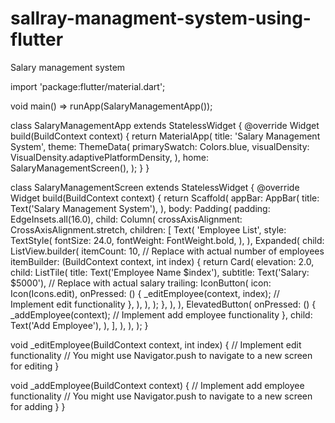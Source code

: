 # sallray-managment-system-using-flutter
Salary management system 

import 'package:flutter/material.dart';

void main() => runApp(SalaryManagementApp());

class SalaryManagementApp extends StatelessWidget {
  @override
  Widget build(BuildContext context) {
    return MaterialApp(
      title: 'Salary Management System',
      theme: ThemeData(
        primarySwatch: Colors.blue,
        visualDensity: VisualDensity.adaptivePlatformDensity,
      ),
      home: SalaryManagementScreen(),
    );
  }
}

class SalaryManagementScreen extends StatelessWidget {
  @override
  Widget build(BuildContext context) {
    return Scaffold(
      appBar: AppBar(
        title: Text('Salary Management System'),
      ),
      body: Padding(
        padding: EdgeInsets.all(16.0),
        child: Column(
          crossAxisAlignment: CrossAxisAlignment.stretch,
          children: [
            Text(
              'Employee List',
              style: TextStyle(
                fontSize: 24.0,
                fontWeight: FontWeight.bold,
              ),
            ),
            Expanded(
              child: ListView.builder(
                itemCount: 10, // Replace with actual number of employees
                itemBuilder: (BuildContext context, int index) {
                  return Card(
                    elevation: 2.0,
                    child: ListTile(
                      title: Text('Employee Name $index'),
                      subtitle: Text('Salary: \$5000'), // Replace with actual salary
                      trailing: IconButton(
                        icon: Icon(Icons.edit),
                        onPressed: () {
                          _editEmployee(context, index); // Implement edit functionality
                        },
                      ),
                    ),
                  );
                },
              ),
            ),
            ElevatedButton(
              onPressed: () {
                _addEmployee(context); // Implement add employee functionality
              },
              child: Text('Add Employee'),
            ),
          ],
        ),
      ),
    );
  }

  void _editEmployee(BuildContext context, int index) {
    // Implement edit functionality
    // You might use Navigator.push to navigate to a new screen for editing
  }

  void _addEmployee(BuildContext context) {
    // Implement add employee functionality
    // You might use Navigator.push to navigate to a new screen for adding
  }
}

